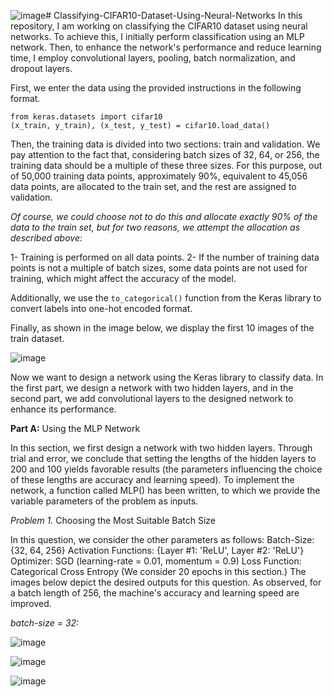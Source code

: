 ![image](https://github.com/ErfanPanahi/Classifying-CIFAR10-Dataset-Using-Neural-Networks/assets/107314081/23875f1f-d42c-4181-bed0-3c096cbec28e)# Classifying-CIFAR10-Dataset-Using-Neural-Networks
In this repository, I am working on classifying the CIFAR10 dataset using neural networks. To achieve this, I initially perform classification using an MLP network. Then, to enhance the network's performance and reduce learning time, I employ convolutional layers, pooling, batch normalization, and dropout layers.

First, we enter the data using the provided instructions in the following format.

    from keras.datasets import cifar10
    (x_train, y_train), (x_test, y_test) = cifar10.load_data()

Then, the training data is divided into two sections: train and validation. We pay attention to the fact that, considering batch sizes of 32, 64, or 256, the training data should be a multiple of these three sizes. For this purpose, out of 50,000 training data points, approximately 90%, equivalent to 45,056 data points, are allocated to the train set, and the rest are assigned to validation.

*Of course, we could choose not to do this and allocate exactly 90% of the data to the train set, but for two reasons, we attempt the allocation as described above:*

1- Training is performed on all data points.
2- If the number of training data points is not a multiple of batch sizes, some data points are not used for training, which might affect the accuracy of the model.

Additionally, we use the `to_categorical()` function from the Keras library to convert labels into one-hot encoded format.

Finally, as shown in the image below, we display the first 10 images of the train dataset.

![image](https://github.com/ErfanPanahi/Classifying-CIFAR10-Dataset-Using-Neural-Networks/assets/107314081/0a16ba42-25d9-4ef6-abd7-1ceecad21752)

Now we want to design a network using the Keras library to classify data. In the first part, we design a network with two hidden layers, and in the second part, we add convolutional layers to the designed network to enhance its performance.

**Part A:** Using the MLP Network

In this section, we first design a network with two hidden layers. Through trial and error, we conclude that setting the lengths of the hidden layers to 200 and 100 yields favorable results (the parameters influencing the choice of these lengths are accuracy and learning speed). To implement the network, a function called MLP() has been written, to which we provide the variable parameters of the problem as inputs.

*Problem 1.* Choosing the Most Suitable Batch Size

In this question, we consider the other parameters as follows:
Batch-Size: {32, 64, 256}
Activation Functions: {Layer #1: 'ReLU', Layer #2: 'ReLU'}
Optimizer: SGD (learning-rate = 0.01, momentum = 0.9)
Loss Function: Categorical Cross Entropy
(We consider 20 epochs in this section.)
The images below depict the desired outputs for this question. As observed, for a batch length of 256, the machine's accuracy and learning speed are improved.

*batch-size = 32:*

![image](https://github.com/ErfanPanahi/Classifying-CIFAR10-Dataset-Using-Neural-Networks/assets/107314081/c145d394-f888-4c28-a8f7-71ed872a6d6c)

![image](https://github.com/ErfanPanahi/Classifying-CIFAR10-Dataset-Using-Neural-Networks/assets/107314081/80df75af-dd47-4f29-8505-94b610416b70)

![image](https://github.com/ErfanPanahi/Classifying-CIFAR10-Dataset-Using-Neural-Networks/assets/107314081/4cd3fc1e-732d-4e22-93f8-20400f43497c)


